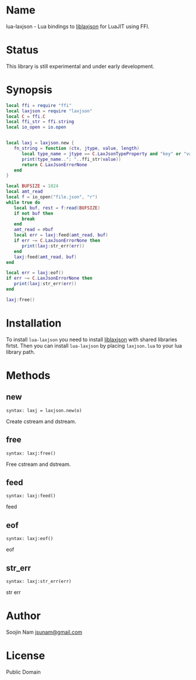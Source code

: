 Name
====
lua-laxjson - Lua bindings to [liblaxjson](https://github.com/andrewrk/liblaxjson)
for LuaJIT using FFI.

Status
======
This library is still experimental and under early development.

Synopsis
========
````lua
local ffi = require "ffi"
local laxjson = require "laxjson"
local C = ffi.C
local ffi_str = ffi.string
local io_open = io.open


local laxj = laxjson.new {
   fn_string = function (ctx, jtype, value, length)
      local type_name = jtype == C.LaxJsonTypeProperty and "key" or "value"
      print(type_name..": "..ffi_str(value))
      return C.LaxJsonErrorNone
   end
}

local BUFSIZE = 1024
local amt_read
local f = io_open("file.json", "r")
while true do
   local buf, rest = f:read(BUFSIZE)
   if not buf then
      break
   end
   amt_read = #buf
   local err = laxj:feed(amt_read, buf)
   if err ~= C.LaxJsonErrorNone then
      print(laxj:str_err(err))
   end
   laxj:feed(amt_read, buf)
end

local err = laxj:eof()
if err ~= C.LaxJsonErrorNone then
   print(laxj:str_err(err))
end

laxj:free()

````

Installation
============
To install `lua-laxjson` you need to install
[liblaxjson](https://github.com/andrewrk/liblaxjson#installation)
with shared libraries firtst.
Then you can install `lua-laxjson` by placing `laxjson.lua` to
your lua library path.

Methods
=======

new
---
`syntax: laxj = laxjson.new(o)`

Create cstream and dstream.

free
----
`syntax: laxj:free()`

Free cstream and dstream.

feed
----
`syntax: laxj:feed()`

feed

eof
---
`syntax: laxj:eof()`

eof

str_err
-------
`syntax: laxj:str_err(err)`

str err

Author
======
Soojin Nam jsunam@gmail.com

License
=======
Public Domain
